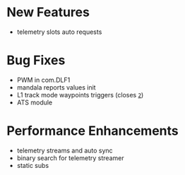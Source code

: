 # New Features
* telemetry slots auto requests

# Bug Fixes
* PWM in com.DLF1
* mandala reports values init
* L1 track mode waypoints triggers (closes [`2`](https://github.com/uavos/apx-ap/issues/2))
* ATS module

# Performance Enhancements
* telemetry streams and auto sync
* binary search for telemetry streamer
* static subs
